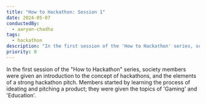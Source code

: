 ```yaml
---
title: "How to Hackathon: Session 1"
date: 2024-05-07
conductedBy:
  - aaryan-chadha
tags:
  - hackathon
description: "In the first session of the 'How to Hackathon' series, society members were given an introduction to the concept of hackathons, and the elements of a strong hackathon pitch. Members started by learning the process of ideating and pitching a product; they were given the topics of 'Gaming' and 'Education'."
priority: 0
---
```


In the first session of the "How to Hackathon" series, society members were given an introduction to the concept of hackathons, and the elements of a strong hackathon pitch. Members started by learning the process of ideating and pitching a product; they were given the topics of 'Gaming' and 'Education'.